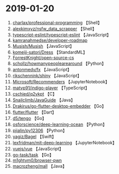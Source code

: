 # 2019-01-20

1. [charlax/professional-programming](https://github.com/charlax/professional-programming) 【Shell】
2. [alexkimxyz/nsfw_data_scrapper](https://github.com/alexkimxyz/nsfw_data_scrapper) 【Shell】
3. [typescript-eslint/typescript-eslint](https://github.com/typescript-eslint/typescript-eslint) 【JavaScript】
4. [kamranahmedse/developer-roadmap](https://github.com/kamranahmedse/developer-roadmap) 
5. [Musish/Musish](https://github.com/Musish/Musish) 【JavaScript】
6. [komeiji-satori/Dress](https://github.com/komeiji-satori/Dress) 【StandardML】
7. [ForrestKnight/open-source-cs](https://github.com/ForrestKnight/open-source-cs) 
8. [schollz/howmanypeoplearearound](https://github.com/schollz/howmanypeoplearearound) 【Python】
9. [antonmedv/fx](https://github.com/antonmedv/fx) 【JavaScript】
10. [rikschennink/shiny](https://github.com/rikschennink/shiny) 【JavaScript】
11. [Microsoft/Recommenders](https://github.com/Microsoft/Recommenders) 【JupyterNotebook】
12. [matvp91/indigo-player](https://github.com/matvp91/indigo-player) 【TypeScript】
13. [cschied/q2vkpt](https://github.com/cschied/q2vkpt) 【C】
14. [Snailclimb/JavaGuide](https://github.com/Snailclimb/JavaGuide) 【Java】
15. [Drakirus/go-flutter-desktop-embedder](https://github.com/Drakirus/go-flutter-desktop-embedder) 【Go】
16. [flutter/flutter](https://github.com/flutter/flutter) 【Dart】
17. [d5/tengo](https://github.com/d5/tengo) 【Go】
18. [osforscience/deep-learning-ocean](https://github.com/osforscience/deep-learning-ocean) 【Python】
19. [pjialin/py12306](https://github.com/pjialin/py12306) 【Python】
20. [yagiz/Bagel](https://github.com/yagiz/Bagel) 【Swift】
21. [lexfridman/mit-deep-learning](https://github.com/lexfridman/mit-deep-learning) 【JupyterNotebook】
22. [vuejs/vue](https://github.com/vuejs/vue) 【JavaScript】
23. [go-task/task](https://github.com/go-task/task) 【Go】
24. [m1ghtym0/browser-pwn](https://github.com/m1ghtym0/browser-pwn) 
25. [macrozheng/mall](https://github.com/macrozheng/mall) 【Java】
